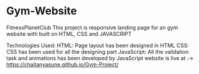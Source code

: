 # Gym-Website

FitnessPlanetClub
This project is responsive landing page for an gym website with built on HTML, CSS and JAVASCRIPT

Technologies Used:
HTML: Page layout has been designed in HTML
CSS: CSS has been used for all the designing part
JavaScript: All the validation task and animations has been developed by JavaScript
website is live at :-> https://chaitanyasune.github.io/Gym-Project/
